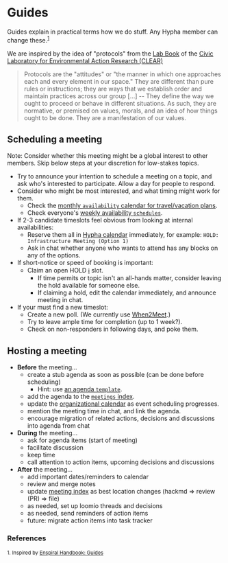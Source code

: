 # Guides

Guides explain in practical terms how we do stuff. Any Hypha member can
change these.<sup>[1](#references)</sup>

We are inspired by the idea of "protocols" from the [Lab
Book][clear-lab-book] of the [Civic Laboratory for Environmental Action
Research (CLEAR)][clear]

> Protocols are the "attitudes" or "the manner in which one approaches each and
every element in our space." They are different than pure rules or
instructions; they are ways that we establish order and maintain practices
across our group [...] -- They define the way we ought to proceed or behave in
different situations. As such, they are normative, or premised on values,
morals, and an idea of how things ought to be done. They are a manifestation of
our values.

## Scheduling a meeting

Note: Consider whether this meeting might be a global interest to other
members. Skip below steps at your discretion for low-stakes topics.

- Try to announce your intention to schedule a meeting on a topic, and ask
  who's interested to participate. Allow a day for people to respond.
- Consider who might be most interested, and what timing might work for
  them.
  - Check the [monthly `availability` calendar for travel/vacation plans][availability].
  - Check everyone's [weekly availability `schedules`][schedules].
- If 2-3 candidate timeslots feel obvious from looking at internal
  availabilities:
  - Reserve them all in [Hypha calendar][calendar] immediately, for example: `HOLD:
    Infrastructure Meeting (Option 1)`
  - Ask in chat whether anyone who wants to attend has any blocks on any
    of the options.
- If short-notice or speed of booking is important:
  - Claim an open HOLD [:information_source:](/meetings.md#holds) slot.
    - If time permits or topic isn't an all-hands matter, consider
      leaving the hold available for someone else.
    - If claiming a hold, edit the calendar immediately, and announce
      meeting in chat.
- If your must find a new timeslot:
  - Create a new poll. (We currently use [When2Meet](https://www.when2meet.com/).)
  - Try to leave ample time for completion (up to 1 week?).
  - Check on non-responders in following days, and poke them.

## Hosting a meeting

- **Before** the meeting...
  - create a stub agenda as soon as possible (can be done before scheduling)
    - Hint: use [an agenda `template`][template].
  - add the agenda to the [`meetings` index][meetings].
  - update the [organizational calendar][calendar] as event scheduling
    progresses.
  - mention the meeting time in chat, and link the agenda.
  - encourage migration of related actions, decisions and discussions
    into agenda from chat
- **During** the meeting...
  - ask for agenda items (start of meeting)
  - facilitate discussion
  - keep time
  - call attention to action items, upcoming decisions and discussions
- **After** the meeting...
  - add important dates/reminders to calendar
  - review and merge notes
  - update [meeting index][meetings] as best location changes
    (hackmd => review (PR) => file)
  - as needed, set up loomio threads and decisions
  - as needed, send reminders of action items
  - future: migrate action items into task tracker

### References

<sup>1. Inspired by [Enspiral Handbook: Guides](https://handbook.enspiral.com/guides.html)</sup>

<!-- Links -->
   [clear-lab-book]: https://civiclaboratory.nl/clear-lab-book/
   [clear]: http://civiclaboratory.nl
   [availability]: https://link.hypha.coop/availability
   [schedules]: https://link.hypha.coop/schedules
   [meetings]: https://link.hypha.coop/meetings
   [template]: https://link.hypha.coop/template
   [calendar]: https://link.hypha.coop/calendar
